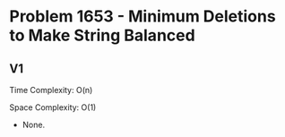 # Problem 1653 - Minimum Deletions to Make String Balanced

## V1

Time Complexity: O(n)

Space Complexity: O(1)

- None.
